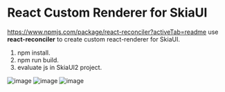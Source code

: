 # React Custom Renderer for SkiaUI

https://www.npmjs.com/package/react-reconciler?activeTab=readme
use **react-reconciler** to create custom react-renderer for SkiaUI.

1. npm install.
2. npm run build.
3. evaluate js in SkiaUI2 project.

![image](https://github.com/tanpuer/skia-ui-react/blob/main/app/example1.png)
![image](https://github.com/tanpuer/skia-ui-react/blob/main/app/example2.png)
![image](https://github.com/tanpuer/skia-ui-react/blob/main/app/example3.png)
